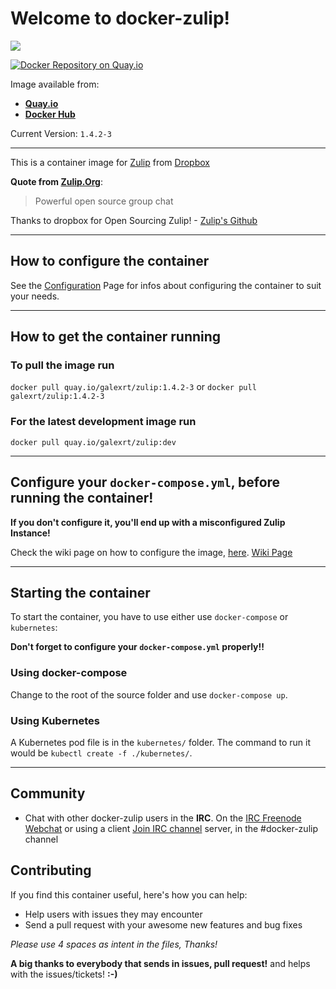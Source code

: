 # Welcome to docker-zulip!

[![](https://images.microbadger.com/badges/image/galexrt/zulip.svg)](https://microbadger.com/images/galexrt/zulip "Get your own image badge on microbadger.com")

[![Docker Repository on Quay.io](https://quay.io/repository/galexrt/zulip/status "Docker Repository on Quay.io")](https://quay.io/repository/galexrt/zulip)

Image available from:
* [**Quay.io**](https://quay.io/repository/galexrt/zulip)
* [**Docker Hub**](https://hub.docker.com/r/galexrt/zulip)

Current Version: `1.4.2-3`

***

This is a container image for [Zulip](https://zulip.org) from [Dropbox](https://blogs.dropbox.com/tech/2015/09/open-sourcing-zulip-a-dropbox-hack-week-project/)

**Quote from [Zulip.Org](https://zulip.org)**:
> Powerful open source group chat

Thanks to dropbox for Open Sourcing Zulip! - [Zulip's Github](https://github.com/zulip/zulip)

***

## How to configure the container

See the [Configuration](https://github.com/Galexrt/docker-zulip/wiki/Configuration) Page for infos about configuring the container to suit your needs.

***

## How to get the container running
### To pull the image run
`docker pull quay.io/galexrt/zulip:1.4.2-3`
or
`docker pull galexrt/zulip:1.4.2-3`

### For the latest development image run
`docker pull quay.io/galexrt/zulip:dev`

***

## **Configure your `docker-compose.yml`, before running the container!**
**If you don't configure it, you'll end up with a misconfigured Zulip Instance!**

Check the wiki page on how to configure the image, [here](https://github.com/galexrt/docker-zulip/wiki/Configuration). [Wiki Page](https://github.com/galexrt/docker-zulip/wiki/Configuration)

***

## Starting the container
To start the container, you have to use either use `docker-compose` or `kubernetes`:

**Don't forget to configure your `docker-compose.yml` properly!!**

### Using docker-compose
Change to the root of the source folder and use `docker-compose up`.

### Using Kubernetes
A Kubernetes pod file is in the `kubernetes/` folder. The command to run it would be `kubectl create -f ./kubernetes/`.

***

## Community

* Chat with other docker-zulip users in the **IRC**. On the [IRC Freenode Webchat](https://webchat.freenode.net) or using a client [Join IRC channel](irc://chat.freenode.net:6697/#docker-zulip) server, in the #docker-zulip channel

## Contributing

If you find this container useful, here's how you can help:

* Help users with issues they may encounter
* Send a pull request with your awesome new features and bug fixes

_Please use 4 spaces as intent in the files, Thanks!_

**A big thanks to everybody that sends in issues, pull request!** and helps with the issues/tickets! **:-)**
